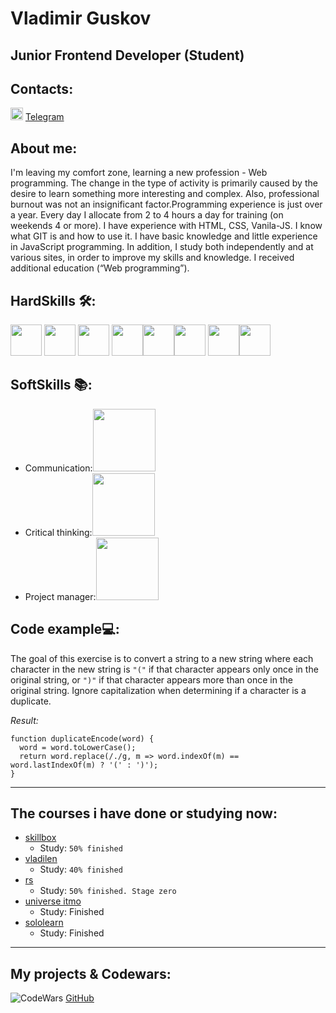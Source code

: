 # Vladimir Guskov

## Junior Frontend Developer (Student)

## Contacts:
<img src="https://user-images.githubusercontent.com/85865879/156126650-579774b5-b08b-4b44-a638-72ab776ccce9.png" width="20" height="20"> [Telegram](https://t.me/Raz3r444uk "Мой телеграмм")

## About me:
I'm leaving my comfort zone, learning a new profession - Web programming. The change in the type of activity is primarily caused by the desire to learn something more interesting and complex. Also, professional burnout was not an insignificant factor.Programming experience is just over a year. Every day I allocate from 2 to 4 hours a day for training (on weekends 4 or more). I have experience with HTML, CSS, Vanila-JS. I know what GIT is and how to use it. I have basic knowledge and little experience in JavaScript programming. In addition, I study both independently and at various sites, in order to improve my skills and knowledge. I received additional education (“Web programming”).

## HardSkills 🛠:
<img src="https://upload.wikimedia.org/wikipedia/commons/6/61/HTML5_logo_and_wordmark.svg" width="50" height="50"> <img src="https://upload.wikimedia.org/wikipedia/commons/d/d5/CSS3_logo_and_wordmark.svg" width="50" height="50"> <img src="https://upload.wikimedia.org/wikipedia/commons/b/b6/Badge_js-strict.svg" width="50" height="50"> <img src="https://upload.wikimedia.org/wikipedia/commons/7/72/Gulp.js_Logo.svg" width="50" height="50"><img src="https://upload.wikimedia.org/wikipedia/commons/a/a7/React-icon.svg" width="50" height="50"><img src="https://upload.wikimedia.org/wikipedia/commons/3/33/Figma-logo.svg" width="50" height="50">
<img src="https://raw.githubusercontent.com/webpack/media/3e52c178e6ad2428585a2cbf5d22d6dbe0697f0f/logo/icon.svg" width="50" height="50"><img src="https://upload.wikimedia.org/wikipedia/commons/3/3f/Git_icon.svg" width="50" height="50">

## SoftSkills 📚:
- Communication:<kbd><img src="https://user-images.githubusercontent.com/84793505/178105541-aaa6e342-9cd0-4cc2-ac38-aca218f1d640.png" width="100" height="100" caption="Communication"></kbd> 
- Сritical thinking:<kbd><img src="https://user-images.githubusercontent.com/84793505/178105544-44449ca5-4f48-47a8-b2a8-f31d2c24b15f.png" width="100" height="100" caption="Сritical thinking"></kbd> 
- Project manager:<kbd><img src="https://user-images.githubusercontent.com/84793505/178105547-ed6b586d-f378-4c68-9f68-c5ebd019d5cd.png" width="100" height="100" caption="Project manager"></kbd> 

## Code example💻:

The goal of this exercise is to convert a string to a new string where each character in the new string is `"("` if that character appears only once in the original string, or `")"` if that character appears more than once in the original string. Ignore capitalization when determining if a character is a duplicate.

_Result:_

```
function duplicateEncode(word) {
  word = word.toLowerCase();
  return word.replace(/./g, m => word.indexOf(m) == word.lastIndexOf(m) ? '(' : ')');
}
```

---

## The courses i have done or studying now:

- [skillbox](https://skillbox.ru)
  - Study: `50% finished`
- [vladilen](https://vladilen.ru)
  - Study: `40% finished`
- [rs](https://rs.school/)
  - Study: `50% finished. Stage zero`
- [universe itmo](https://de.ifmo.ru/certificates/be9dce42a4d1430a.pdf)
  - Study: Finished
- [sololearn](https://www.sololearn.com/certificates/course/en/23030982/1024/landscape/png)
  - Study: Finished

---

## My projects & Codewars:
 ![CodeWars](https://www.codewars.com/users/Raz3r444uk/badges/large)
 [GitHub](https://raz3r444uk.github.io/Tetris/)
